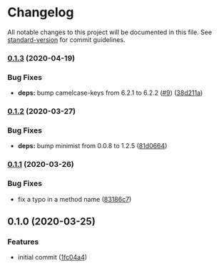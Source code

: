 # Changelog

All notable changes to this project will be documented in this file. See [standard-version](https://github.com/conventional-changelog/standard-version) for commit guidelines.

### [0.1.3](https://github.com/yudai-nkt/sesame-client/compare/v0.1.2...v0.1.3) (2020-04-19)


### Bug Fixes

* **deps:** bump camelcase-keys from 6.2.1 to 6.2.2 ([#9](https://github.com/yudai-nkt/sesame-client/issues/9)) ([38d211a](https://github.com/yudai-nkt/sesame-client/commit/38d211a4d1a29dceb5b9d69bac4b76abdbfbdefb))

### [0.1.2](https://github.com/yudai-nkt/sesame-client/compare/v0.1.1...v0.1.2) (2020-03-27)


### Bug Fixes

* **deps:** bump minimist from 0.0.8 to 1.2.5 ([81d0664](https://github.com/yudai-nkt/sesame-client/commit/81d0664c16aa5a371f1c91dccd8e4f7b9eab5601))

### [0.1.1](https://github.com/yudai-nkt/sesame-client/compare/v0.1.0...v0.1.1) (2020-03-26)


### Bug Fixes

* fix a typo in a method name ([83186c7](https://github.com/yudai-nkt/sesame-client/commit/83186c7fec5f2784797b3cd6e3d5d4ba79569a2a))

## 0.1.0 (2020-03-25)


### Features

* initial commit ([1fc04a4](https://github.com/yudai-nkt/sesame-client/commit/1fc04a45491c9f1b22c1bc7bb4d74d7889e26a59))
